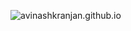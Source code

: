 ![avinashkranjan.github.io](https://socialify.git.ci/avinashkranjan/avinashkranjan.github.io/imagedescription=1&font=Raleway&forks=1&issues=1&language=1&name=1&owner=1&pulls=1&stargazers=1&theme=Light)
